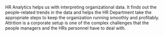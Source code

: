 HR Analytics helps us with interpreting organizational data. It finds out the people-related trends in the data and helps the HR Department take the appropriate steps to keep the organization running smoothly and profitably. 
Attrition is a corporate setup is one of the complex challenges that the people managers and the HRs personnel have to deal with.

